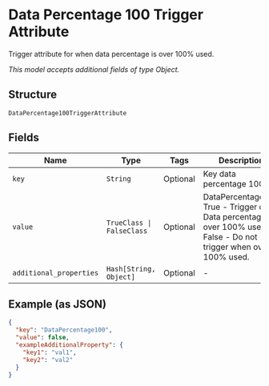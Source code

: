 
# Data Percentage 100 Trigger Attribute

Trigger attribute for when data percentage is over 100% used.

*This model accepts additional fields of type Object.*

## Structure

`DataPercentage100TriggerAttribute`

## Fields

| Name | Type | Tags | Description |
|  --- | --- | --- | --- |
| `key` | `String` | Optional | Key data percentage 100. |
| `value` | `TrueClass \| FalseClass` | Optional | DataPercentage100<br />True - Trigger on Data percentage is over 100% used<br />False - Do not trigger when over 100% used. |
| `additional_properties` | `Hash[String, Object]` | Optional | - |

## Example (as JSON)

```json
{
  "key": "DataPercentage100",
  "value": false,
  "exampleAdditionalProperty": {
    "key1": "val1",
    "key2": "val2"
  }
}
```


